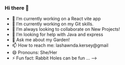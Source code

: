 ### Hi there 👋
- 🔭 I’m currently working on a React vite app
- 🌱 I’m currently working on my Git skills.
- 👯 I’m always looking to collaborate on New Projects!
- 🤔 I’m looking for help with Java and express
- 💬 Ask me about my Garden!
- 📫 How to reach me: lashawnda.kersey@gmail 
- 😄 Pronouns: She/Her
- ⚡ Fun fact: Rabbit Holes can be fun ...
-->

